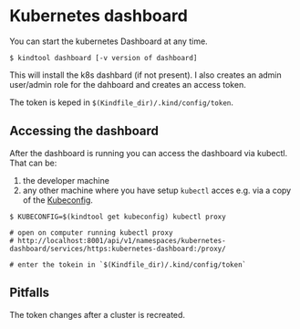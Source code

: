 # Kubernetes dashboard

You can start the kubernetes Dashboard at any time.

```
$ kindtool dashboard [-v version of dashboard]
```

This will install the k8s dashbard (if not present). I also creates an admin user/admin role for the dahboard and creates an access token.

The token is keped in `$(Kindfile_dir)/.kind/config/token`.


## Accessing the dashboard

After the dashboard is running you can access the dashboard via kubectl. That can be:

1) the developer machine
2) any other machine where you have setup `kubectl` acces e.g. via a copy of the [Kubeconfig](kubeconfig.md).

```
$ KUBECONFIG=$(kindtool get kubeconfig) kubectl proxy

# open on computer running kubectl proxy
# http://localhost:8001/api/v1/namespaces/kubernetes-dashboard/services/https:kubernetes-dashboard:/proxy/

# enter the tokein in `$(Kindfile_dir)/.kind/config/token`
```


## Pitfalls

The token changes after a cluster is recreated.

